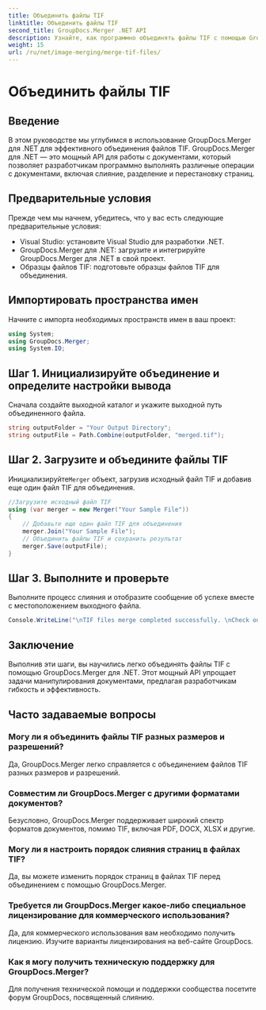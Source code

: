 ```yaml
---
title: Объединить файлы TIF
linktitle: Объединить файлы TIF
second_title: GroupDocs.Merger .NET API
description: Узнайте, как программно объединять файлы TIF с помощью GroupDocs.Merger для .NET. Эффективный API манипулирования документами для разработчиков .NET.
weight: 15
url: /ru/net/image-merging/merge-tif-files/
---
```


# Объединить файлы TIF

## Введение
В этом руководстве мы углубимся в использование GroupDocs.Merger для .NET для эффективного объединения файлов TIF. GroupDocs.Merger для .NET — это мощный API для работы с документами, который позволяет разработчикам программно выполнять различные операции с документами, включая слияние, разделение и перестановку страниц.
## Предварительные условия
Прежде чем мы начнем, убедитесь, что у вас есть следующие предварительные условия:
- Visual Studio: установите Visual Studio для разработки .NET.
- GroupDocs.Merger для .NET: загрузите и интегрируйте GroupDocs.Merger для .NET в свой проект.
- Образцы файлов TIF: подготовьте образцы файлов TIF для объединения.

## Импортировать пространства имен
Начните с импорта необходимых пространств имен в ваш проект:
```csharp
using System; 
using GroupDocs.Merger;
using System.IO;
```
## Шаг 1. Инициализируйте объединение и определите настройки вывода
Сначала создайте выходной каталог и укажите выходной путь объединенного файла.
```csharp
string outputFolder = "Your Output Directory";
string outputFile = Path.Combine(outputFolder, "merged.tif");
```
## Шаг 2. Загрузите и объедините файлы TIF
 Инициализируйте`Merger` объект, загрузив исходный файл TIF и добавив еще один файл TIF для объединения.
```csharp
//Загрузите исходный файл TIF
using (var merger = new Merger("Your Sample File"))
{
    // Добавьте еще один файл TIF для объединения
    merger.Join("Your Sample File");
    // Объединить файлы TIF и сохранить результат
    merger.Save(outputFile);
}
```
## Шаг 3. Выполните и проверьте
Выполните процесс слияния и отобразите сообщение об успехе вместе с местоположением выходного файла.
```csharp
Console.WriteLine("\nTIF files merge completed successfully. \nCheck output in {0}", outputFolder);
```

## Заключение
Выполнив эти шаги, вы научились легко объединять файлы TIF с помощью GroupDocs.Merger для .NET. Этот мощный API упрощает задачи манипулирования документами, предлагая разработчикам гибкость и эффективность.

## Часто задаваемые вопросы
### Могу ли я объединить файлы TIF разных размеров и разрешений?
Да, GroupDocs.Merger легко справляется с объединением файлов TIF разных размеров и разрешений.
### Совместим ли GroupDocs.Merger с другими форматами документов?
Безусловно, GroupDocs.Merger поддерживает широкий спектр форматов документов, помимо TIF, включая PDF, DOCX, XLSX и другие.
### Могу ли я настроить порядок слияния страниц в файлах TIF?
Да, вы можете изменить порядок страниц в файлах TIF перед объединением с помощью GroupDocs.Merger.
### Требуется ли GroupDocs.Merger какое-либо специальное лицензирование для коммерческого использования?
Да, для коммерческого использования вам необходимо получить лицензию. Изучите варианты лицензирования на веб-сайте GroupDocs.
### Как я могу получить техническую поддержку для GroupDocs.Merger?
Для получения технической помощи и поддержки сообщества посетите форум GroupDocs, посвященный слиянию.